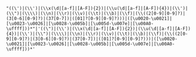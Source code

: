 `"((\')|(\\')|(\\x(\d|[a-f]|[A-F]){2})|(\\u(\d|[a-f]|[A-F]){4})|(\\')|(\\")|(\\\\)|(\\n)|(\\r)|(\\v)|(\\t)|(\\b)|(\\f)|(\\((2[0-9][0-9]?)|(3[0-6][0-9]?)|(37[0-7])|([01]?[0-9][0-9]?)))|([\u0020-\u0021]|[\u0023-\u0026]|[\u0028-\u005b]|[\u005d-\u007e]|[\u00A0-\uffff]))*"|'((\")|(\\')|(\\x(\d|[a-f]|[A-F]){2})|(\\u(\d|[a-f]|[A-F]){4})|(\\')|(\\")|(\\\\)|(\\n)|(\\r)|(\\v)|(\\t)|(\\b)|(\\f)|(\\((2[0-9][0-9]?)|(3[0-6][0-9]?)|(37[0-7])|([01]?[0-9][0-9]?)))|([\u0020-\u0021]|[\u0023-\u0026]|[\u0028-\u005b]|[\u005d-\u007e]|[\u00A0-\uffff]))*'`